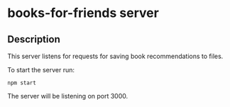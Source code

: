 # books-for-friends server

## Description

This server listens for requests for saving book recommendations to files.

To start the server run:

```
npm start
```

The server will be listening on port 3000.